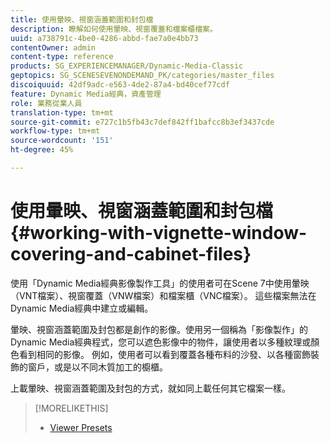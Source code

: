 ```yaml
---
title: 使用暈映、視窗涵蓋範圍和封包檔
description: 瞭解如何使用暈映、視窗覆蓋和檔案櫃檔案。
uuid: a738791c-4be0-4286-abbd-fae7a0e4bb73
contentOwner: admin
content-type: reference
products: SG_EXPERIENCEMANAGER/Dynamic-Media-Classic
geptopics: SG_SCENESEVENONDEMAND_PK/categories/master_files
discoiquuid: 42df9adc-e563-4de2-87a4-bd40cef77cdf
feature: Dynamic Media經典，資產管理
role: 業務從業人員
translation-type: tm+mt
source-git-commit: e727c1b5fb43c7def842ff1bafcc8b3ef3437cde
workflow-type: tm+mt
source-wordcount: '151'
ht-degree: 45%

---
```



# 使用暈映、視窗涵蓋範圍和封包檔{#working-with-vignette-window-covering-and-cabinet-files}

使用「Dynamic Media經典影像製作工具」的使用者可在Scene 7中使用暈映（VNT檔案）、視窗覆蓋（VNW檔案）和檔案櫃（VNC檔案）。 這些檔案無法在Dynamic Media經典中建立或編輯。

暈映、視窗涵蓋範圍及封包都是創作的影像。使用另一個稱為「影像製作」的Dynamic Media經典程式，您可以遮色影像中的物件，讓使用者以多種紋理或顏色看到相同的影像。 例如，使用者可以看到覆蓋各種布料的沙發、以各種窗飾裝飾的窗戶，或是以不同木質加工的櫥櫃。

上載暈映、視窗涵蓋範圍及封包的方式，就如同上載任何其它檔案一樣。

>[!MORELIKETHIS]
>
>* [Viewer Presets](application-setup.md#viewer_presets)

